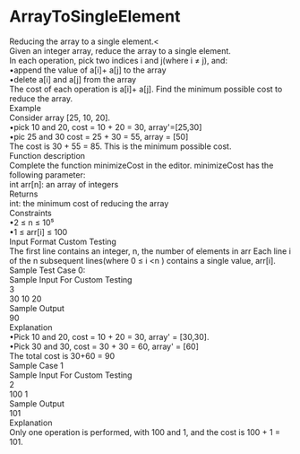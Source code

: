 # ArrayToSingleElement
Reducing the array to a single element.<
<br>
Given an integer array, reduce the array to a single element.
<br>
In each operation, pick two indices i and j(where i ≠ j), and:
<br>
•append the value of a[i]+ a[j] to the array
<br>
•delete a[i] and a[j] from the array
<br>
The cost of each operation is a[i]+ a[j]. Find the minimum possible cost to reduce the array.
<br>
Example
<br>
Consider array [25, 10, 20].
<br>
•pick 10 and 20, cost = 10 + 20 = 30, array'=[25,30]
<br>
•pic 25 and 30 cost = 25 + 30 = 55, array = [50]
<br>
The cost is 30 + 55 = 85. This is the minimum possible cost.
<br>
Function description
<br>
Complete the function minimizeCost in the editor.
minimizeCost has the following parameter:
<br>
int arr[n]: an array of integers
<br>
Returns
<br>
int: the minimum cost of reducing the array
<br>
Constraints
<br>
•2 ≤ n ≤ 10⁵
<br>
•1 ≤ arr[i] ≤ 100
<br>
Input Format Custom Testing
<br>
The first line contains an integer, n, the number of elements in arr
Each line i of the n subsequent lines(where 0 ≤ i <n ) contains a single value, arr[i].
<br>
Sample Test Case 0:
<br>
Sample Input For Custom Testing
<br>
3
<br>
30 10 20
<br>
Sample Output
<br>
90
<br>
Explanation
<br>
•Pick 10 and 20, cost = 10 + 20 = 30, array' = [30,30].
<br>
•Pick 30 and 30, cost = 30 + 30 = 60, array' = [60]
<br>
The total cost is 30+60 = 90
<br>
Sample Case 1
<br>
Sample Input For Custom Testing
<br>
2
<br>
100 1
<br>
Sample Output
<br>
101
<br>
Explanation
<br>
Only one operation is performed, with 100 and 1, and the cost is 100 + 1 = 101.
<br>

